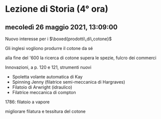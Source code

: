 # Lezione di Storia (4° ora)

## mecoledì 26 maggio 2021, 13:09:00
Nuovo interesse per i $\boxed{prodotti\,di\,cotone}$

Gli inglesi vogliono produrre il cotone da sé

alla fine del '600 la ricerca di cotone supera le spezie, fulcro dei commerci

Innovazioni, a p. 120 e 121, strumenti nuovi

* Spoletta volante automatica di Kay
* Spinning Jenny (filatrice semi-meccanica di Hargraves)
* Filatoio di Arwright (idraulico)
* Filatrice meccanica di compton

1786: filatoio a vapore


migliorare filatura e tessitura del cotone


<!--stackedit_data:
eyJoaXN0b3J5IjpbLTEwNjc0NzU3NzhdfQ==
-->